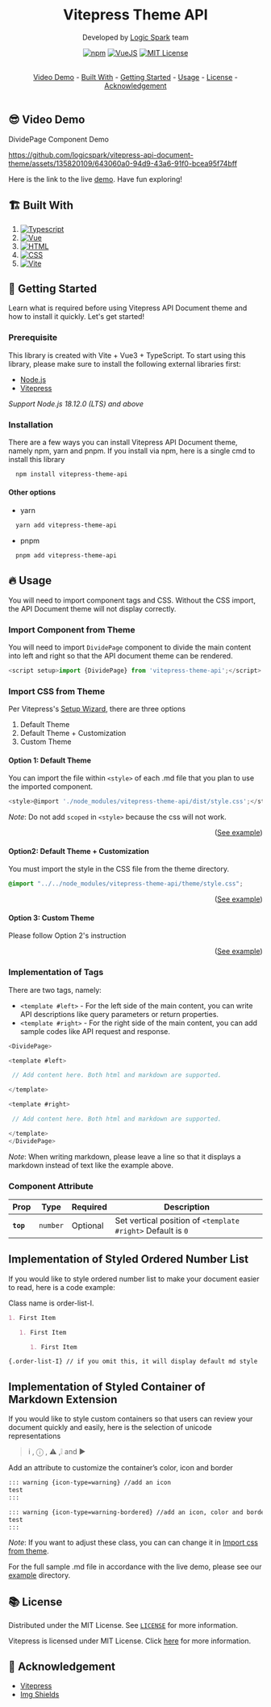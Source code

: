 <a id="readme-top"></a>

<div align="center">
  <h1>Vitepress Theme API</h1>

Developed by [Logic Spark](https://logicspark.com) team

[![npm](https://img.shields.io/npm/v/vitepress-theme-api)][package-url]
[![VueJS](https://img.shields.io/badge/VueJS-3.0.x-%2341B883)][vue-url]
[![MIT License](https://img.shields.io/badge/License-MIT-green.svg)](https://github.com/logicspark/awesome-social-button/blob/main/LICENSE)

</div>
<br/>
<div align="center">
  <a href="#sunglasses_video-demo">Video Demo</a> - 
  <a href="#building_construction-built-with">Built With</a> - 
  <a href="#rocket-getting-started">Getting Started</a> - 
  <a href="#fire-usage">Usage</a> -
  <a href="#books-license">License</a> -
  <a href="#pray-acknowledgement">Acknowledgement</a>
</div>

<br/>

## :sunglasses: Video Demo

DividePage Component Demo

https://github.com/logicspark/vitepress-api-document-theme/assets/135820109/643060a0-94d9-43a6-91f0-bcea95f74bff

Here is the link to the live [demo](https://docs.logicspark.com). Have fun exploring!

## :building_construction: Built With

1. [![Typescript][typescript]][typescript-url]
2. [![Vue][vue]][vue-url]
3. [![HTML][html]][html-url]
4. [![CSS][css]][css-url]
5. [![Vite][vite]][vite-url]

## :rocket: Getting Started

Learn what is required before using Vitepress API Document theme and how to install it quickly. Let's get started!

### Prerequisite

This library is created with Vite + Vue3 + TypeScript. To start using this library, please make sure to install the following external libraries first:

- [Node.js](https://nodejs.org/en)
- [Vitepress](https://vitepress.dev/)

_Support Node.js 18.12.0 (LTS) and above_

### Installation

There are a few ways you can install Vitepress API Document theme, namely npm, yarn and pnpm. If you install via npm, here is a single cmd to install this library

```sh
  npm install vitepress-theme-api
```

#### Other options

- yarn

```sh
  yarn add vitepress-theme-api
```

- pnpm

```sh
  pnpm add vitepress-theme-api
```

## :fire: Usage

You will need to import component tags and CSS. Without the CSS import, the API Document theme will not display correctly.

### Import Component from Theme

You will need to import `DividePage` component to divide the main content into left and right so that the API document theme can be rendered.

```js
<script setup>import {DividePage} from 'vitepress-theme-api';</script>
```

### Import CSS from Theme

Per Vitepress's [Setup Wizard](https://vitepress.dev/guide/getting-started#setup-wizard), there are three options

1. Default Theme
2. Default Theme + Customization
3. Custom Theme

#### Option 1: Default Theme

You can import the file within `<style>` of each .md file that you plan to use the imported component.

```js
<style>@import './node_modules/vitepress-theme-api/dist/style.css';</style>
```

_Note_: Do not add `scoped` in `<style>` because the css will not work.

<div align="right">

([See example](example/default-theme/index.md))

</div>

#### Option2: Default Theme + Customization

You must import the style in the CSS file from the theme directory.

```css
@import "../../node_modules/vitepress-theme-api/theme/style.css";
```

<div align="right">

([See example](example/default-theme-and-custom/))

</div>

#### Option 3: Custom Theme

Please follow Option 2's instruction

<div align="right">

([See example](example/custom-theme/))

</div>

### Implementation of Tags

There are two tags, namely:

- `<template #left>` - For the left side of the main content, you can write API descriptions like query parameters or return properties.
- `<template #right>` - For the right side of the main content, you can add sample codes like API request and response.

```js
<DividePage>

<template #left>

 // Add content here. Both html and markdown are supported.

</template>

<template #right>

 // Add content here. Both html and markdown are supported.

</template>
</DividePage>
```

_Note_: When writing markdown, please leave a line so that it displays a markdown instead of text like the example above.

### Component Attribute

| Prop      | Type     | Required | Description                                                 |
| --------- | -------- | -------- | ----------------------------------------------------------- |
| **`top`** | `number` | Optional | Set vertical position of `<template #right>` Default is `0` |

## Implementation of Styled Ordered Number List

If you would like to style ordered number list to make your document easier to read, here is a code example:

Class name is order-list-I.

```md
1. First Item

   1. First Item

      1. First Item

{.order-list-I} // if you omit this, it will display default md style
```

## Implementation of Styled Container of Markdown Extension

If you would like to style custom containers so that users can review your document quickly and easily, here is the selection of unicode representations

> i , ⓘ , ⚠ ,❕ and ▶

Add an attribute to customize the container’s color, icon and border

```md
::: warning {icon-type=warning} //add an icon
test
:::

::: warning {icon-type=warning-bordered} //add an icon, color and border
test
:::
```

_Note_: If you want to adjust these class, you can can change it in <a href="#import-css-from-theme">Import css from theme</a>.

For the full sample .md file in accordance with the live demo, please see our [example](example/default-theme-and-custom/index.md) directory.

## :books: License

Distributed under the MIT License. See [`LICENSE`](https://github.com/logicspark/vitpress-theme-api/blob/main/LICENSE) for more information.

Vitepress is licensed under MIT License. Click [here](https://github.com/vuejs/vitepress/blob/main/LICENSE) for more information.

## :pray: Acknowledgement

- [Vitepress](https://vitepress.dev/)
- [Img Shields](https://shields.io)

[Vitepress-url]: https://vitepress.dev/
[TypeScript]: https://img.shields.io/badge/typescript-007ACC?style=for-the-badge&logo=typescript&logoColor=white
[typescript-url]: https://www.typescriptlang.org/
[Html]: https://img.shields.io/badge/html5-%23E34F26.svg?style=for-the-badge&logo=html5&logoColor=white
[html-url]: https://www.w3schools.com/html/
[Css]: https://img.shields.io/badge/css3-%231572B6.svg?style=for-the-badge&logo=css3&logoColor=white
[css-url]: https://www.w3schools.com/css/
[Vue]: https://img.shields.io/badge/vue.js-42B883?style=for-the-badge&logo=vuedotjs&logoColor=white
[Vue-url]: https://vuejs.org/
[Vite]: https://img.shields.io/badge/vite-%23646CFF.svg?style=for-the-badge&logo=vite&logoColor=white
[vite-url]: https://vitejs.dev/
[package-url]: https://www.npmjs.com/package/vitepress-theme-api
